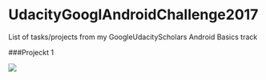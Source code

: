 # UdacityGooglAndroidChallenge2017
List of tasks/projects from my GoogleUdacityScholars Android Basics track

###Projeckt 1

![](https://github.com/seekaddo/UdacityGooglAndroidChallenge2017/blob/master/Screenshot_1510351249.png=250x)
